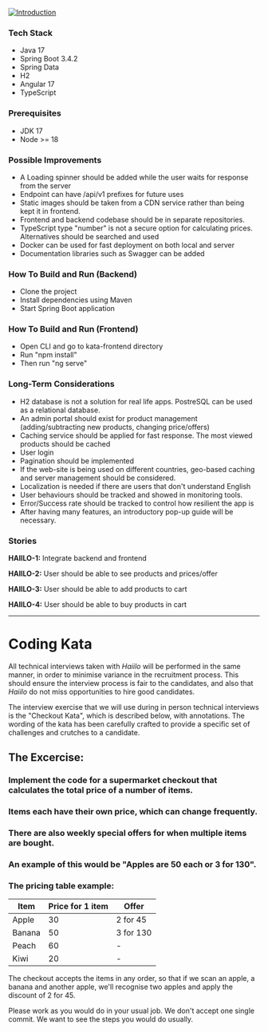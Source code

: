 [![Introduction](https://img.youtube.com/vi/YOUTUBE_VIDEO_ID/0.jpg)](https://youtu.be/kHfDTYFxHCI)

### Tech Stack

 - Java 17
 - Spring Boot 3.4.2
 - Spring Data
 - H2
 - Angular 17
 - TypeScript

### Prerequisites

 - JDK 17
 - Node >= 18

### Possible Improvements

 - A Loading spinner should be added while the user waits for response from the server
 - Endpoint can have /api/v1 prefixes for future uses
 - Static images should be taken from a CDN service rather than being kept it in frontend.
 - Frontend and backend codebase should be in separate repositories.
 - TypeScript type "number" is not a secure option for calculating prices. Alternatives should be searched and used
 - Docker can be used for fast deployment on both local and server
 - Documentation libraries such as Swagger can be added

### How To Build and Run (Backend)

  - Clone the project
  - Install dependencies using Maven
  - Start Spring Boot application

### How To Build and Run (Frontend)

  - Open CLI and go to kata-frontend directory  
  - Run "npm install"
  - Then run "ng serve"

### Long-Term Considerations

 - H2 database is not a solution for real life apps. PostreSQL can be used as a relational database.
 - An admin portal should exist for product management (adding/subtracting new products, changing price/offers)
 - Caching service should be applied for fast response. The most viewed products should be cached
 - User login
 - Pagination should be implemented
 - If the web-site is being used on different countries, geo-based caching and server management should be considered.
 - Localization is needed if there are users that don't understand English 
 - User behaviours should be tracked and showed in monitoring tools.
 - Error/Success rate should be tracked to control how resilient the app is
 - After having many features, an introductory pop-up guide will be necessary. 

### Stories

**HAIILO-1:** Integrate backend and frontend

**HAIILO-2:** User should be able to see products and prices/offer

**HAIILO-3:** User should be able to add products to cart

**HAIILO-4:** User should be able to buy products in cart

----------------------------------
# Coding Kata

All technical interviews taken with _Haiilo_ will be performed in the same manner, in order to minimise variance in the recruitment process. This should ensure the interview process is fair to the candidates, and also that _Haiilo_ do not miss opportunities to hire good candidates.

The interview exercise that we will use during in person technical interviews is the "Checkout Kata", which is described below, with annotations. The wording of the kata has been carefully crafted to provide a specific set of challenges and crutches to a candidate.

## The Excercise:

### Implement the code for a supermarket checkout that calculates the total price of a number of items.

### Items each have their own price, which can change frequently.

### There are also weekly special offers for when multiple items are bought.

### An example of this would be "Apples are 50 each or 3 for 130".

### The pricing table example:

| Item   |Price for 1 item | Offer                |
|--------|-----------------|----------------------|
| Apple  | 30              | 2 for 45             |
| Banana | 50              | 3 for 130            |
| Peach  | 60              |  -                   |
| Kiwi   | 20              |  -                   |

The checkout accepts the items in any order, so that if we scan an apple, a banana and another apple, we'll recognise two apples and apply the discount of 2 for 45.

Please work as you would do in your usual job. We don't accept one single commit. We want to see the steps you would do usually.

